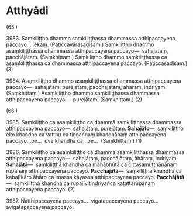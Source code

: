 

# Atthyādi







(65.)

3983\. Saṃkiliṭṭho dhammo saṃkiliṭṭhassa dhammassa atthipaccayena paccayo…  ekaṃ. (Paṭiccavārasadisaṃ.) Saṃkiliṭṭho dhammo asaṃkiliṭṭhassa dhammassa atthipaccayena paccayo—  sahajātaṃ, pacchājātaṃ. (Saṃkhittaṃ.) Saṃkiliṭṭho dhammo saṃkiliṭṭhassa ca asaṃkiliṭṭhassa ca dhammassa atthipaccayena paccayo. (Paṭiccasadisaṃ.) (3)

3984\. Asaṃkiliṭṭho dhammo asaṃkiliṭṭhassa dhammassa atthipaccayena paccayo—  sahajātaṃ, purejātaṃ, pacchājātaṃ, āhāraṃ, indriyaṃ. (Saṃkhittaṃ.) Asaṃkiliṭṭho dhammo saṃkiliṭṭhassa dhammassa atthipaccayena paccayo—  purejātaṃ. (Saṃkhittaṃ.) (2)

(66.)

3985\. Saṃkiliṭṭho ca asaṃkiliṭṭho ca dhammā saṃkiliṭṭhassa dhammassa atthipaccayena paccayo—  sahajātaṃ, purejātaṃ. **Sahajāto**—  saṃkiliṭṭho eko khandho ca vatthu ca tiṇṇannaṃ khandhānaṃ atthipaccayena paccayo…pe…  dve khandhā ca…pe…  (Saṃkhittaṃ.) (1)

3986\. Saṃkiliṭṭho ca asaṃkiliṭṭho ca dhammā asaṃkiliṭṭhassa dhammassa atthipaccayena paccayo—  sahajātaṃ, pacchājātaṃ, āhāraṃ, indriyaṃ. **Sahajātā**—  saṃkiliṭṭhā khandhā ca mahābhūtā ca cittasamuṭṭhānānaṃ rūpānaṃ atthipaccayena paccayo. **Pacchājātā**—  saṃkiliṭṭhā khandhā ca kabaḷīkāro āhāro ca imassa kāyassa atthipaccayena paccayo. **Pacchājātā**—  saṃkiliṭṭhā khandhā ca rūpajīvitindriyañca kaṭattārūpānaṃ atthipaccayena paccayo. (2)

3987\. Natthipaccayena paccayo…  vigatapaccayena paccayo…  avigatapaccayena paccayo.



